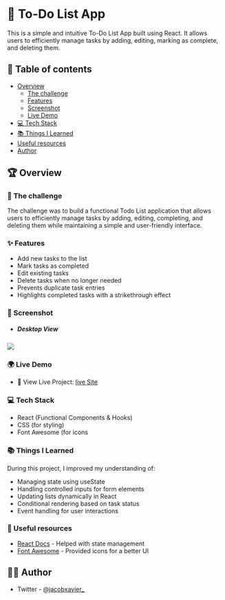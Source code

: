 # 📝 To-Do List App

This is a simple and intuitive To-Do List App built using React. It allows users to efficiently manage tasks by adding, editing, marking as complete, and deleting them.

## 📌 Table of contents

- [Overview](#overview)
  - [The challenge](#the-challenge)
  - [Features](#Features)
  - [Screenshot](#screenshot)
  - [Live Demo](#Live-Demo)
- [💻 Tech Stack](#tech-stack)
- [📚 Things I Learned](#things-learned)
- [Useful resources](#useful-resources)
- [Author](#author)

## 🏆 Overview

### 🚀 The challenge

The challenge was to build a functional Todo List application that allows users to efficiently manage tasks by adding, editing, completing, and deleting them while maintaining a simple and user-friendly interface.

### ✨ Features

- Add new tasks to the list
- Mark tasks as completed
- Edit existing tasks
- Delete tasks when no longer needed
- Prevents duplicate task entries
- Highlights completed tasks with a strikethrough effect

### 📸 Screenshot

- ##### Desktop View

![](Screenshot_1.png)

### 🌍 Live Demo

- 🔗 View Live Project: [live Site](https://)

### 💻 Tech Stack

- React (Functional Components & Hooks)
- CSS (for styling)
- Font Awesome (for icons

### 📚 Things I Learned

During this project, I improved my understanding of:

- Managing state using useState
- Handling controlled inputs for form elements
- Updating lists dynamically in React
- Conditional rendering based on task status
- Event handling for user interactions

### 🔗 Useful resources

- [React Docs](https://react.dev/) - Helped with state management
- [Font Awesome](https://fontawesome.com/) - Provided icons for a better UI

## 👨‍💻 Author

- Twitter - [@jacobxavier\_](https://twitter.com/jacobxavier_)
